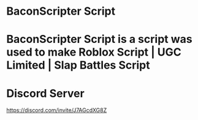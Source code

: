 # BaconScripter Script

# BaconScripter Script is a script was used to make Roblox Script | UGC Limited | Slap Battles Script

# Discord Server
https://discord.com/invite/J7AGcdXG8Z
